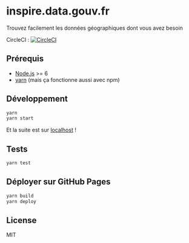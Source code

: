 # inspire.data.gouv.fr

Trouvez facilement les données géographiques dont vous avez besoin

CircleCI : [![CircleCI](https://circleci.com/gh/sgmap/inspire/tree/master.svg?style=svg)](https://circleci.com/gh/sgmap/inspire/tree/master)

## Prérequis

* [Node.js](https://nodejs.org/en/) >= 6
* [yarn](https://yarnpkg.com) (mais ça fonctionne aussi avec npm)

## Développement

```bash
yarn
yarn start
```

Et la suite est sur [localhost](http://localhost:3000) !

## Tests

```bash
yarn test
```

## Déployer sur GitHub Pages

```bash
yarn build
yarn deploy
```

## License

MIT
